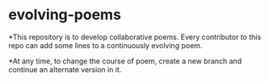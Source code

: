 # evolving-poems

*This repository is to develop collaborative poems. Every contributor to this repo can add some lines to a continuously evolving poem. 

*At any time, to change the course of poem, create a new branch and continue an alternate version in it.
